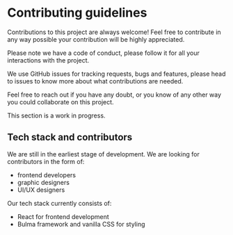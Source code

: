 # Contributing guidelines

Contributions to this project are always welcome! Feel free to contribute in any way possible your contribution will be highly appreciated.

Please note we have a code of conduct, please follow it for all your interactions with the project.

We use GitHub issues for tracking requests, bugs and features, please head to issues to know more about what contributions are needed.

Feel free to reach out if you have any doubt, or you know of any other way you could collaborate on this project.

This section is a work in progress.

[//]: # (contributors list in the making)

## Tech stack and contributors

We are still in the earliest stage of development. We are looking for contributors in the form of:

- frontend developers
- graphic designers
- UI/UX designers

Our tech stack currently consists of:

- React for frontend development
- Bulma framework and vanilla CSS for styling